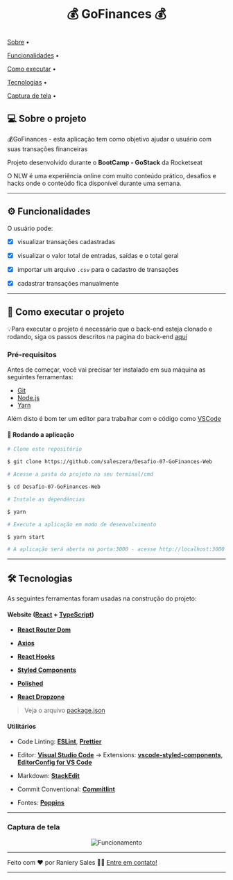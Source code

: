 
<h1  align="center">

💰️ GoFinances 💰️

</h1>


<p  align="center">

<a  href="#-sobre-o-projeto">Sobre</a> •

<a  href="#-funcionalidades">Funcionalidades</a> •

<a  href="#-como-executar-o-projeto">Como executar</a> •

<a  href="#-tecnologias">Tecnologias</a> •

<a  href="#-captura-de-tela">Captura de tela</a> •

</p>




## 💻 Sobre o projeto



💰️GoFinances - esta aplicação tem como objetivo ajudar o usuário com suas transações financeiras



Projeto desenvolvido durante o **BootCamp - GoStack** da Rocketseat

O NLW é uma experiência online com muito conteúdo prático, desafios e hacks onde o conteúdo fica disponível durante uma semana.



---



## ⚙️ Funcionalidades



O usuário pode:

- [x] visualizar transações cadastradas

- [x] visualizar o valor total de entradas, saídas e o total geral

- [x] importar um arquivo `.csv` para o cadastro de transações

- [x] cadastrar transações manualmente


---

## 🚀 Como executar o projeto


💡Para executar o projeto é necessário que o back-end esteja clonado e rodando, siga os passos descritos na pagina do back-end [aqui](https://github.com/saleszera/desafio-database-upload)



### Pré-requisitos



Antes de começar, você vai precisar ter instalado em sua máquina as seguintes ferramentas:

- [Git](https://git-scm.com)
- [Node.js](https://nodejs.org/en/)
- [Yarn](https://yarnpkg.com/getting-started/install)

Além disto é bom ter um editor para trabalhar com o código como [VSCode](https://code.visualstudio.com/)





#### 🧭 Rodando a aplicação



```bash
# Clone este repositório

$ git clone https://github.com/saleszera/Desafio-07-GoFinances-Web

# Acesse a pasta do projeto no seu terminal/cmd

$ cd Desafio-07-GoFinances-Web

# Instale as dependências

$ yarn

# Execute a aplicação em modo de desenvolvimento

$ yarn start

# A aplicação será aberta na porta:3000 - acesse http://localhost:3000

```


---

## 🛠 Tecnologias


As seguintes ferramentas foram usadas na construção do projeto:


#### **Website** ([React](https://reactjs.org/) + [TypeScript](https://www.typescriptlang.org/))

- **[React Router Dom](https://github.com/ReactTraining/react-router/tree/master/packages/react-router-dom)**

- **[Axios](https://github.com/axios/axios)**

- **[React Hooks](https://pt-br.reactjs.org/docs/hooks-intro.html)**

- **[Styled Components](https://styled-components.com/)**

- **[Polished](https://polished.js.org/)**

- **[React Dropzone](https://github.com/react-dropzone/react-dropzone)**

> Veja o arquivo [package.json](https://github.com/saleszera/Desafio-07-GoFinances-Web/blob/master/package.json)



#### **Utilitários**

- Code Linting:  **[ESLint](https://eslint.org/)**,  **[Prettier](https://prettier.io/docs/en/integrating-with-linters.html)**

- Editor: **[Visual Studio Code](https://code.visualstudio.com/)** → Extensions: **[vscode-styled-components](https://marketplace.visualstudio.com/items?itemName=jpoissonnier.vscode-styled-components)**, **[EditorConfig for VS Code](https://marketplace.visualstudio.com/items?itemName=EditorConfig.EditorConfig)**

- Markdown: **[StackEdit](https://stackedit.io/)**

- Commit Conventional: **[Commitlint](https://github.com/conventional-changelog/commitlint)**

- Fontes: **[Poppins](https://fonts.google.com/specimen/Poppins)**

---
### Captura de tela
  <div align="center">
	  <img src="https://media.giphy.com/media/o5qBVilWLo0tFknCDp/giphy.gif" alt="Funcionamento"/>
  </div>

---

Feito com ❤️ por Raniery Sales 👋🏽 [Entre em contato!](https://www.linkedin.com/in/raniery-sales/)


---
